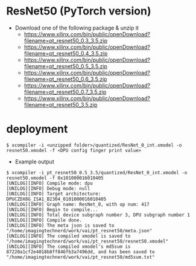 # ResNet50 (PyTorch version)

- Download one of the following package & unzip it
    - https://www.xilinx.com/bin/public/openDownload?filename=pt_resnet50_0.3_3.5.zip
    - https://www.xilinx.com/bin/public/openDownload?filename=pt_resnet50_0.4_3.5.zip
    - https://www.xilinx.com/bin/public/openDownload?filename=pt_resnet50_0.5_3.5.zip
    - https://www.xilinx.com/bin/public/openDownload?filename=pt_resnet50_0.6_3.5.zip
    - https://www.xilinx.com/bin/public/openDownload?filename=pt_resnet50_0.7_3.5.zip
    - https://www.xilinx.com/bin/public/openDownload?filename=pt_resnet50_3.5.zip


# deployment

```shell-session
$ xcompiler -i <unzipped folder>/quantized/ResNet_0_int.xmodel -o resnet50.xmodel -f <DPU config finger print value>
```

- Example output

```shell-session
$ xcompiler -i pt_resnet50_0.5_3.5/quantized/ResNet_0_int.xmodel -o resnet50.xmodel -f 0x101000016010405
[UNILOG][INFO] Compile mode: dpu
[UNILOG][INFO] Debug mode: null
[UNILOG][INFO] Target architecture: DPUCZDX8G_ISA1_B2304_0101000016010405
[UNILOG][INFO] Graph name: ResNet_0, with op num: 417
[UNILOG][INFO] Begin to compile...
[UNILOG][INFO] Total device subgraph number 3, DPU subgraph number 1
[UNILOG][INFO] Compile done.
[UNILOG][INFO] The meta json is saved to "/home/imagingtechnerd/work/vai/pt_resnet50/meta.json"
[UNILOG][INFO] The compiled xmodel is saved to "/home/imagingtechnerd/work/vai/pt_resnet50/resnet50.xmodel"
[UNILOG][INFO] The compiled xmodel's md5sum is 87220a1cf2e4018b8ff846fb3a7496dd, and has been saved to "/home/imagingtechnerd/work/vai/pt_resnet50/md5sum.txt"
```
